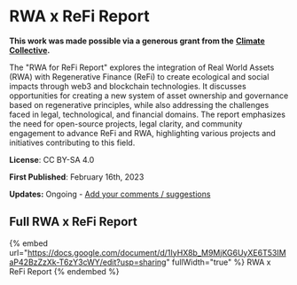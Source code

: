 # RWA x ReFi Report

**This work was made possible via a generous grant from the** [**Climate Collective**](https://climatecollective.org/)**.**

The "RWA for ReFi Report" explores the integration of Real World Assets (RWA) with Regenerative Finance (ReFi) to create ecological and social impacts through web3 and blockchain technologies. It discusses opportunities for creating a new system of asset ownership and governance based on regenerative principles, while also addressing the challenges faced in legal, technological, and financial domains. The report emphasizes the need for open-source projects, legal clarity, and community engagement to advance ReFi and RWA, highlighting various projects and initiatives contributing to this field.

**License**: CC BY-SA 4.0

**First Published**: February 16th, 2023

**Updates:** Ongoing  - [Add your comments / suggestions](https://docs.google.com/document/d/1IyHX8b\_M9MjKG6UyXE6T53IMaP42BzZzXk-T6zY3cWY/edit?usp=sharing)

## Full RWA x ReFi Report

{% embed url="https://docs.google.com/document/d/1IyHX8b_M9MjKG6UyXE6T53IMaP42BzZzXk-T6zY3cWY/edit?usp=sharing" fullWidth="true" %}
RWA x ReFi Report
{% endembed %}

